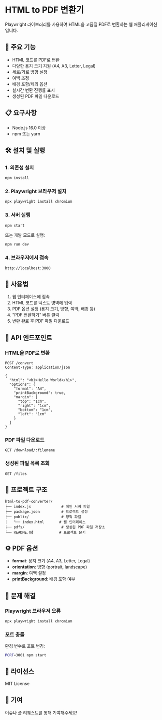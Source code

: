 # HTML to PDF 변환기

Playwright 라이브러리를 사용하여 HTML을 고품질 PDF로 변환하는 웹 애플리케이션입니다.

## 🚀 주요 기능

- HTML 코드를 PDF로 변환
- 다양한 용지 크기 지원 (A4, A3, Letter, Legal)
- 세로/가로 방향 설정
- 여백 조정
- 배경 포함/제외 옵션
- 실시간 변환 진행률 표시
- 생성된 PDF 파일 다운로드

## 📋 요구사항

- Node.js 16.0 이상
- npm 또는 yarn

## 🛠️ 설치 및 실행

### 1. 의존성 설치
```bash
npm install
```

### 2. Playwright 브라우저 설치
```bash
npx playwright install chromium
```

### 3. 서버 실행
```bash
npm start
```

또는 개발 모드로 실행:
```bash
npm run dev
```

### 4. 브라우저에서 접속
```
http://localhost:3000
```

## 📖 사용법

1. 웹 인터페이스에 접속
2. HTML 코드를 텍스트 영역에 입력
3. PDF 옵션 설정 (용지 크기, 방향, 여백, 배경 등)
4. "PDF 변환하기" 버튼 클릭
5. 변환 완료 후 PDF 파일 다운로드

## 🔧 API 엔드포인트

### HTML을 PDF로 변환
```
POST /convert
Content-Type: application/json

{
  "html": "<h1>Hello World</h1>",
  "options": {
    "format": "A4",
    "printBackground": true,
    "margin": {
      "top": "1cm",
      "right": "1cm",
      "bottom": "1cm",
      "left": "1cm"
    }
  }
}
```

### PDF 파일 다운로드
```
GET /download/:filename
```

### 생성된 파일 목록 조회
```
GET /files
```

## 📁 프로젝트 구조

```
html-to-pdf-converter/
├── index.js              # 메인 서버 파일
├── package.json          # 프로젝트 설정
├── public/               # 정적 파일
│   └── index.html       # 웹 인터페이스
├── pdfs/                 # 생성된 PDF 파일 저장소
└── README.md            # 프로젝트 문서
```

## ⚙️ PDF 옵션

- **format**: 용지 크기 (A4, A3, Letter, Legal)
- **orientation**: 방향 (portrait, landscape)
- **margin**: 여백 설정
- **printBackground**: 배경 포함 여부

## 🐛 문제 해결

### Playwright 브라우저 오류
```bash
npx playwright install chromium
```

### 포트 충돌
환경 변수로 포트 변경:
```bash
PORT=3001 npm start
```

## 📝 라이선스

MIT License

## 🤝 기여

이슈나 풀 리퀘스트를 통해 기여해주세요!

